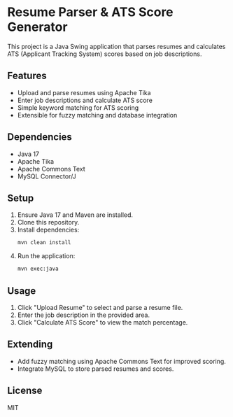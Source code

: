 # Resume Parser & ATS Score Generator

This project is a Java Swing application that parses resumes and calculates ATS (Applicant Tracking System) scores based on job descriptions.

## Features
- Upload and parse resumes using Apache Tika
- Enter job descriptions and calculate ATS score
- Simple keyword matching for ATS scoring
- Extensible for fuzzy matching and database integration

## Dependencies
- Java 17
- Apache Tika
- Apache Commons Text
- MySQL Connector/J

## Setup
1. Ensure Java 17 and Maven are installed.
2. Clone this repository.
3. Install dependencies:
	```sh
	mvn clean install
	```
4. Run the application:
	```sh
	mvn exec:java
	```

## Usage
1. Click "Upload Resume" to select and parse a resume file.
2. Enter the job description in the provided area.
3. Click "Calculate ATS Score" to view the match percentage.

## Extending
- Add fuzzy matching using Apache Commons Text for improved scoring.
- Integrate MySQL to store parsed resumes and scores.

## License
MIT